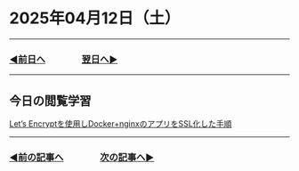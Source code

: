 # 2025年04月12日（土）

---

### [◀️前日へ](https://github.com/yuasys/chatty-journal/blob/main/2025/04/2025-04-11.md)&emsp;&emsp;&emsp;&emsp;[翌日へ▶️](https://github.com/yuasys/chatty-journal/blob/main/2025/04/2025-04-13.md)

---

## 今日の閲覧学習

[Let’s Encryptを使用しDocker+nginxのアプリをSSL化した手順](https://qiita.com/akko_merry/items/d92f7f3fa6db00220b6f#%E5%8F%82%E8%80%83)

---

### [◀️前の記事へ](https://github.com/yuasys/chatty-journal/blob/main/2025/06/2025-06-02.md)&emsp;&emsp;&emsp;&emsp;[次の記事へ▶️](https://github.com/yuasys/chatty-journal/blob/main/2025/04/2025-04-08.md)

